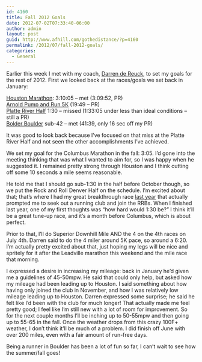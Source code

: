 ```yaml
---
id: 4160
title: Fall 2012 Goals
date: 2012-07-02T07:33:40-06:00
author: admin
layout: post
guid: http://www.afhill.com/gothedistance/?p=4160
permalink: /2012/07/fall-2012-goals/
categories:
  - General
---
```

Earlier this week I met with my coach, [Darren de Reuck](http://www.runningrepublic.com/coachbio.html), to set my goals for the rest of 2012. First we looked back at the races/goals we set back in January:

[Houston Marathon](http://www.afhill.com/gothedistance/2012/01/houston-marathon-race-report/): 3:10:05 – met (3:09:52, PR)  
[Arnold Pump and Run 5K](http://www.afhill.com/gothedistance/2012/03/arnold-pump-and-run-race-report/) (19:49 – PR)  
[Platte River Half](http://www.afhill.com/gothedistance/2012/04/platte-river-half-race-report/) 1:30 – missed (1:33:05 under less than ideal conditions – still a PR)  
[Bolder Boulder](http://www.afhill.com/gothedistance/2012/05/bolder-boulder-10k-2012-race-report/) sub-42 – met (41:39, only 16 sec off my PR)

It was good to look back because I’ve focused on that miss at the Platte River Half and not seen the other accomplishments I’ve achieved. 

We set my goal for the Columbus Marathon in the fall: 3:05. I’d gone into the meeting thinking that was what I wanted to aim for, so I was happy when he suggested it. I remained pretty strong through Houston and I think cutting off some 10 seconds a mile seems reasonable. 

He told me that I should go sub-1:30 in the half before October though, so we put the Rock and Roll Denver Half on the schedule. I’m excited about that; that’s where I had my great breakthrough race [last year](http://www.afhill.com/gothedistance/2011/10/rock-and-roll-denver-half-marathon-race-report/) that actually prompted me to seek out a running club and join the RRBs. When I finished last year, one of my first thoughts was “how hard would 1:30 be?” I think it’ll be a great tune-up race, and it’s a month before Columbus, which is about perfect. 

Prior to that, I’ll do Superior Downhill Mile AND the 4 on the 4th races on July 4th. Darren said to do the 4 miler around 5K pace, so around a 6:20. I’m actually pretty excited about that, just hoping my legs will be nice and spritely for it after the Leadville marathon this weekend and the mile race that morning. 

I expressed a desire in increasing my mileage: back in January he’d given me a guidelines of 45-50mpw. He said that could only help, but asked how my mileage had been leading up to Houston. I said something about how having only joined the club in November, and how I was relatively low mileage leading up to Houston. Darren expressed some surprise; he said he felt like I’d been with the club for much longer! That actually made me feel pretty good; I feel like I’m still new with a lot of room for improvement. So for the next couple months I’ll be inching up to 50-55mpw and then going up to 55-65 in the fall. Once the weather drops from this crazy 100F+ weather, I don’t think it’ll be much of a problem. I did finish off June with over 200 miles, even with a fair amount of run-free days. 

Being a runner in Boulder has been a lot of fun so far, I can’t wait to see how the summer/fall goes!